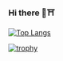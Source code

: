 ### Hi there 🦊⛩

<!--
**Inarizakura/Inarizakura** is a ✨ _special_ ✨ repository because its `README.md` (this file) appears on your GitHub profile.

Here are some ideas to get you started:

- 🔭 I’m currently working on ...
- 🌱 I’m currently learning ...
- 👯 I’m looking to collaborate on ...
- 🤔 I’m looking for help with ...
- 💬 Ask me about ...
- 📫 How to reach me: ...
- 😄 Pronouns: ...
- ⚡ Fun fact: ...
-->

[![Top Langs](https://github-readme-stats.vercel.app/api/top-langs/?username=Inarizakura&layout=compact&lang-count=10)](https://github.com/anuraghazra/github-readme-stats)

[![trophy](https://github-profile-trophy.vercel.app/?username=Inarizakura&theme=onedark&theme=tokyonight&no-bg=true&no-frame=true)](https://github.com/ryo-ma/github-profile-trophy)
